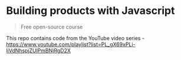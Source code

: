# Building products with Javascript

> Free open-source course

This repo contains code from the YouTube video series - https://www.youtube.com/playlist?list=PL_gX69xPLi-ljVdNhspjZUlPmBNjRgD2X
